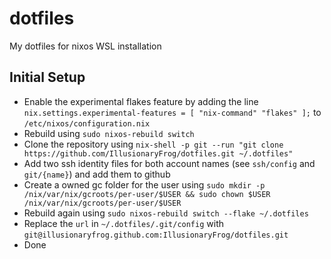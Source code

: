# dotfiles

My dotfiles for nixos WSL installation

## Initial Setup
- Enable the experimental flakes feature by adding the line `nix.settings.experimental-features = [ "nix-command" "flakes" ];` to `/etc/nixos/configuration.nix`
- Rebuild using `sudo nixos-rebuild switch`
- Clone the repository using `nix-shell -p git --run "git clone https://github.com/IllusionaryFrog/dotfiles.git ~/.dotfiles"`
- Add two ssh identity files for both account names (see `ssh/config` and `git/{name}`) and add them to github
- Create a owned gc folder for the user using `sudo mkdir -p /nix/var/nix/gcroots/per-user/$USER && sudo chown $USER /nix/var/nix/gcroots/per-user/$USER`
- Rebuild again using `sudo nixos-rebuild switch --flake ~/.dotfiles`
- Replace the `url` in `~/.dotfiles/.git/config` with `git@illusionaryfrog.github.com:IllusionaryFrog/dotfiles.git`
- Done
